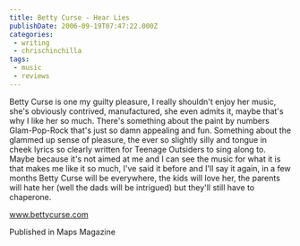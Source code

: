 ```yaml
---
title: Betty Curse - Hear Lies
publishDate: 2006-09-19T07:47:22.000Z
categories:
 - writing
 - chrischinchilla
tags:
 - music 
 - reviews
---
```


Betty Curse is one my guilty pleasure, I really shouldn't enjoy her music, she's obviously contrived, manufactured, she even admits it, maybe that's why I like her so much. There's something about the paint by numbers Glam-Pop-Rock that's just so damn appealing and fun. Something about the glammed up sense of pleasure, the ever so slightly silly and tongue in cheek lyrics so clearly written for Teenage Outsiders to sing along to. Maybe because it's not aimed at me and I can see the music for what it is that makes me like it so much, I've said it before and I'll say it again, in a few months Betty Curse will be everywhere, the kids will love her, the parents will hate her (well the dads will be intrigued) but they'll still have to chaperone.

<a href='https://www.bettycurse.com' target='_blank'>www.bettycurse.com</a>

Published in Maps Magazine
